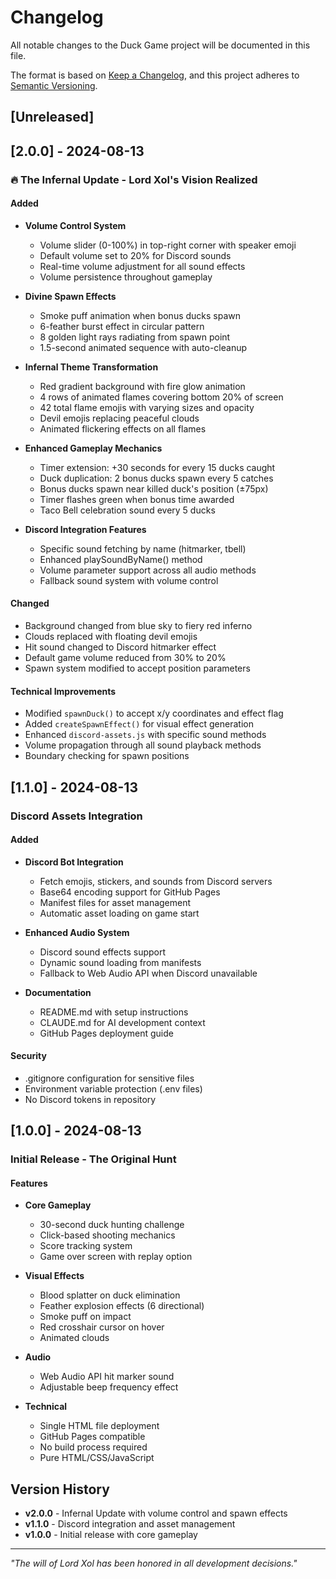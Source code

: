 # Changelog

All notable changes to the Duck Game project will be documented in this file.

The format is based on [Keep a Changelog](https://keepachangelog.com/en/1.0.0/),
and this project adheres to [Semantic Versioning](https://semver.org/spec/v2.0.0.html).

## [Unreleased]

## [2.0.0] - 2024-08-13

### 🔥 The Infernal Update - Lord Xol's Vision Realized

#### Added
- **Volume Control System**
  - Volume slider (0-100%) in top-right corner with speaker emoji
  - Default volume set to 20% for Discord sounds
  - Real-time volume adjustment for all sound effects
  - Volume persistence throughout gameplay

- **Divine Spawn Effects**
  - Smoke puff animation when bonus ducks spawn
  - 6-feather burst effect in circular pattern
  - 8 golden light rays radiating from spawn point
  - 1.5-second animated sequence with auto-cleanup

- **Infernal Theme Transformation**
  - Red gradient background with fire glow animation
  - 4 rows of animated flames covering bottom 20% of screen
  - 42 total flame emojis with varying sizes and opacity
  - Devil emojis replacing peaceful clouds
  - Animated flickering effects on all flames

- **Enhanced Gameplay Mechanics**
  - Timer extension: +30 seconds for every 15 ducks caught
  - Duck duplication: 2 bonus ducks spawn every 5 catches
  - Bonus ducks spawn near killed duck's position (±75px)
  - Timer flashes green when bonus time awarded
  - Taco Bell celebration sound every 5 ducks

- **Discord Integration Features**
  - Specific sound fetching by name (hitmarker, tbell)
  - Enhanced playSoundByName() method
  - Volume parameter support across all audio methods
  - Fallback sound system with volume control

#### Changed
- Background changed from blue sky to fiery red inferno
- Clouds replaced with floating devil emojis
- Hit sound changed to Discord hitmarker effect
- Default game volume reduced from 30% to 20%
- Spawn system modified to accept position parameters

#### Technical Improvements
- Modified `spawnDuck()` to accept x/y coordinates and effect flag
- Added `createSpawnEffect()` for visual effect generation
- Enhanced `discord-assets.js` with specific sound methods
- Volume propagation through all sound playback methods
- Boundary checking for spawn positions

## [1.1.0] - 2024-08-13

### Discord Assets Integration

#### Added
- **Discord Bot Integration**
  - Fetch emojis, stickers, and sounds from Discord servers
  - Base64 encoding support for GitHub Pages
  - Manifest files for asset management
  - Automatic asset loading on game start

- **Enhanced Audio System**
  - Discord sound effects support
  - Dynamic sound loading from manifests
  - Fallback to Web Audio API when Discord unavailable

- **Documentation**
  - README.md with setup instructions
  - CLAUDE.md for AI development context
  - GitHub Pages deployment guide

#### Security
- .gitignore configuration for sensitive files
- Environment variable protection (.env files)
- No Discord tokens in repository

## [1.0.0] - 2024-08-13

### Initial Release - The Original Hunt

#### Features
- **Core Gameplay**
  - 30-second duck hunting challenge
  - Click-based shooting mechanics
  - Score tracking system
  - Game over screen with replay option

- **Visual Effects**
  - Blood splatter on duck elimination
  - Feather explosion effects (6 directional)
  - Smoke puff on impact
  - Red crosshair cursor on hover
  - Animated clouds

- **Audio**
  - Web Audio API hit marker sound
  - Adjustable beep frequency effect

- **Technical**
  - Single HTML file deployment
  - GitHub Pages compatible
  - No build process required
  - Pure HTML/CSS/JavaScript

## Version History

- **v2.0.0** - Infernal Update with volume control and spawn effects
- **v1.1.0** - Discord integration and asset management
- **v1.0.0** - Initial release with core gameplay

---

*"The will of Lord Xol has been honored in all development decisions."*